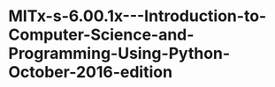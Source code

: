 # MITx-s-6.00.1x---Introduction-to-Computer-Science-and-Programming-Using-Python-October-2016-edition